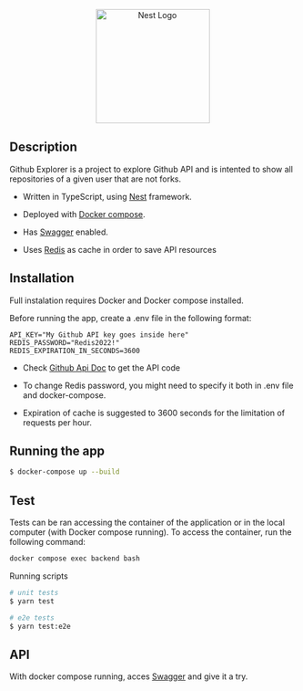 <p align="center">
  <a href="http://nestjs.com/" target="blank"><img src="https://nestjs.com/img/logo-small.svg" width="200" alt="Nest Logo" /></a>
</p>

## Description

Github Explorer is a project to explore Github API and is intented to show all repositories of a given user that are not forks.

- Written in TypeScript, using [Nest](https://nestjs.com/) framework.

- Deployed with [Docker compose](https://docs.docker.com/compose/).

- Has [Swagger](https://swagger.io/) enabled.

- Uses [Redis](https://redis.io/) as cache in order to save API resources


## Installation

Full instalation requires Docker and Docker compose installed.

Before running the app, create a .env file in the following format:
```
API_KEY="My Github API key goes inside here"
REDIS_PASSWORD="Redis2022!"
REDIS_EXPIRATION_IN_SECONDS=3600
```

- Check [Github Api Doc](https://docs.github.com/pt/authentication/keeping-your-account-and-data-secure/creating-a-personal-access-token#creating-a-personal-access-token-classic) to get the API code

- To change Redis password, you might need to specify it both in .env file and docker-compose.

- Expiration of cache is suggested to 3600 seconds for the limitation of requests per hour.


## Running the app

```bash
$ docker-compose up --build
```


## Test
Tests can be ran accessing the container of the application or in the local computer (with Docker compose running). To access the container, run the following command:
```bash
docker compose exec backend bash
```

Running scripts
```bash
# unit tests
$ yarn test

# e2e tests
$ yarn test:e2e
```

## API

With docker compose running, acces [Swagger](http://localhost:3000/api) and give it a try.

